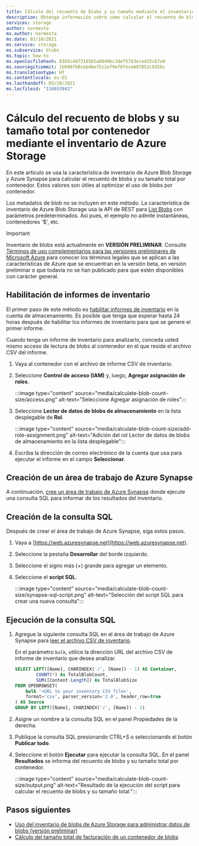 ```yaml
---
title: Cálculo del recuento de blobs y su tamaño mediante el inventario de Azure Storage
description: Obtenga información sobre cómo calcular el recuento de blobs y su tamaño total por contenedor.
services: storage
author: normesta
ms.author: normesta
ms.date: 03/10/2021
ms.service: storage
ms.subservice: blobs
ms.topic: how-to
ms.openlocfilehash: 8365c4873165b5a8040bc3def5743eca435cb7e9
ms.sourcegitcommit: 1b698fb8ceb46e75c2ef9ef8fece697852c0356c
ms.translationtype: HT
ms.contentlocale: es-ES
ms.lasthandoff: 05/28/2021
ms.locfileid: "110653943"
---
```

# <a name="calculate-blob-count-and-total-size-per-container-using-azure-storage-inventory"></a>Cálculo del recuento de blobs y su tamaño total por contenedor mediante el inventario de Azure Storage

En este artículo se usa la característica de inventario de Azure Blob Storage y Azure Synapse para calcular el recuento de blobs y su tamaño total por contenedor. Estos valores son útiles al optimizar el uso de blobs por contenedor.

Los metadatos de blob no se incluyen en este método. La característica de inventario de Azure Blob Storage usa la API de REST para [List Blobs](/rest/api/storageservices/list-blobs) con parámetros predeterminados. Así pues, el ejemplo no admite instantáneas, contenedores '$', etc.

> [!IMPORTANT]
> Inventario de blobs está actualmente en **VERSIÓN PRELIMINAR**. Consulte [Términos de uso complementarios para las versiones preliminares de Microsoft Azure](https://azure.microsoft.com/support/legal/preview-supplemental-terms/) para conocer los términos legales que se aplican a las características de Azure que se encuentran en la versión beta, en versión preliminar o que todavía no se han publicado para que estén disponibles con carácter general.

## <a name="enable-inventory-reports"></a>Habilitación de informes de inventario

El primer paso de este método es [habilitar informes de inventario](blob-inventory.md#enable-inventory-reports) en la cuenta de almacenamiento. Es posible que tenga que esperar hasta 24 horas después de habilitar los informes de inventario para que se genere el primer informe.

Cuando tenga un informe de inventario para analizarlo, conceda usted mismo acceso de lectura de blobs al contenedor en el que reside el archivo CSV del informe.

1. Vaya al contenedor con el archivo de informe CSV de inventario.
1. Seleccione **Control de acceso (IAM)** y, luego, **Agregar asignación de roles**.

    :::image type="content" source="media/calculate-blob-count-size/access.png" alt-text="Seleccione Agregar asignación de roles":::

1. Seleccione **Lector de datos de blobs de almacenamiento** en la lista desplegable de **Rol**.

    :::image type="content" source="media/calculate-blob-count-size/add-role-assignment.png" alt-text="Adición del rol Lector de datos de blobs de almacenamiento en la lista desplegable":::

1. Escriba la dirección de correo electrónico de la cuenta que usa para ejecutar el informe en el campo **Seleccionar**.

## <a name="create-an-azure-synapse-workspace"></a>Creación de un área de trabajo de Azure Synapse

A continuación, [cree un área de trabajo de Azure Synapse](../../synapse-analytics/get-started-create-workspace.md) donde ejecute una consulta SQL para informar de los resultados del inventario.

## <a name="create-the-sql-query"></a>Creación de la consulta SQL

Después de crear el área de trabajo de Azure Synapse, siga estos pasos.

1. Vaya a [https://web.azuresynapse.net](https://web.azuresynapse.net).
1. Seleccione la pestaña **Desarrollar** del borde izquierdo.
1. Seleccione el signo más (+) grande para agregar un elemento.
1. Seleccione el **script SQL**.

    :::image type="content" source="media/calculate-blob-count-size/synapse-sql-script.png" alt-text="Selección del script SQL para crear una nueva consulta":::

## <a name="run-the-sql-query"></a>Ejecución de la consulta SQL

1. Agregue la siguiente consulta SQL en el área de trabajo de Azure Synapse para [leer el archivo CSV de inventario](../../synapse-analytics/sql/query-single-csv-file.md#read-a-csv-file).

    En el parámetro `bulk`, utilice la dirección URL del archivo CSV de informe de inventario que desea analizar.

    ```sql
    SELECT LEFT([Name], CHARINDEX('/', [Name]) - 1) AS Container, 
            COUNT(*) As TotalBlobCount,
            SUM([Content-Length]) As TotalBlobSize
    FROM OPENROWSET(
        bulk '<URL to your inventory CSV file>',
        format='csv', parser_version='2.0', header_row=true
    ) AS Source
    GROUP BY LEFT([Name], CHARINDEX('/', [Name]) - 1)
    ```

1. Asigne un nombre a la consulta SQL en el panel Propiedades de la derecha.

1. Publique la consulta SQL presionando CTRL+S o seleccionando el botón **Publicar todo**.

1. Seleccione el botón **Ejecutar** para ejecutar la consulta SQL. En el panel **Resultados** se informa del recuento de blobs y su tamaño total por contenedor.

    :::image type="content" source="media/calculate-blob-count-size/output.png" alt-text="Resultado de la ejecución del script para calcular el recuento de blobs y su tamaño total.":::

## <a name="next-steps"></a>Pasos siguientes

- [Uso del inventario de blobs de Azure Storage para administrar datos de blobs (versión preliminar)](blob-inventory.md)
- [Cálculo del tamaño total de facturación de un contenedor de blobs](../scripts/storage-blobs-container-calculate-billing-size-powershell.md)